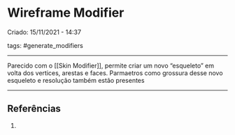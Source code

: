 # Wireframe Modifier
Criado: 15/11/2021 - 14:37

tags: #generate_modifiers 

---

Parecido com o [[Skin Modifier]], permite criar um novo “esqueleto” em volta dos vertices, arestas e faces. Parmaetros como grossura desse novo esqueleto e resolução também estão presentes

---
## Referências
1.